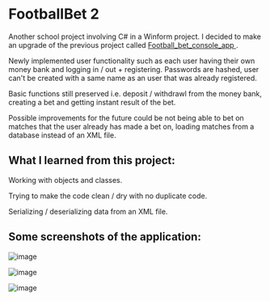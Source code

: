 <h1>FootballBet 2</h1>

<p>Another school project involving C# in a Winform project. I decided to make an upgrade of the previous project called <a href="https://github.com/hieungtom/football_bet_console_app"> Football_bet_console_app <a/>. </p> 
  
<p>Newly implemented user functionality such as each user having their own money bank and logging in / out + registering. Passwords are hashed, user can't be created with a same name as an user that was already registered. </p>
    
<p>Basic functions still preserved i.e. deposit / withdrawl from the money bank, creating a bet and getting instant result of the bet.</p>

<p>Possible improvements for the future could be not being able to bet on matches that the user already has made a bet on, loading matches from a database instead of an XML file.</p>

<h2>What I learned from this project:</h2>

<p>Working with objects and classes.</p>

<p>Trying to make the code clean / dry with no duplicate code.</p>

<p>Serializing / deserializing data from an XML file.</p>

<h2>Some screenshots of the application:</h2>

![image](https://github.com/user-attachments/assets/6917eb88-90b8-47c4-9e48-3d1907c1331a)

![image](https://github.com/user-attachments/assets/d359b3b4-04ac-4974-909b-e28546b145f1)

![image](https://github.com/user-attachments/assets/1949a6f2-5cdd-4a5c-9d3c-eb890c77a05f)



